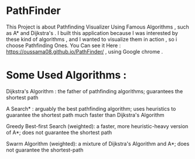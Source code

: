 # PathFinder
This Project is about Pathfinding Visualizer Using Famous Algorithms , such as A* and Dijkstra's . I built this application because I was interested by these kind of algorithms , and I wanted to visualize them in action , so i choose Pathfinding Ones.
You Can see it Here : https://oussama08.github.io/PathFinder/ , using Google chrome .

# Some Used Algorithms :

Dijkstra's Algorithm : the father of pathfinding algorithms; guarantees the shortest path

A Search* : arguably the best pathfinding algorithm; uses heuristics to guarantee the shortest path much faster than Dijkstra's Algorithm

Greedy Best-first Search (weighted): a faster, more heuristic-heavy version of A*; does not guarantee the shortest path

Swarm Algorithm (weighted): a mixture of Dijkstra's Algorithm and A*; does not guarantee the shortest-path






